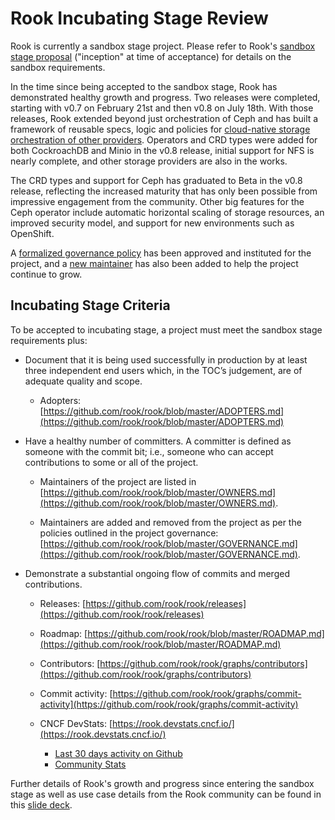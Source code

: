 # Rook Incubating Stage Review

Rook is currently a sandbox stage project.  Please refer to Rook's [sandbox stage proposal](../proposals/rook.adoc) ("inception" at time of acceptance) for details on the sandbox requirements.

In the time since being accepted to the sandbox stage, Rook has demonstrated healthy growth and progress.
Two releases were completed, starting with v0.7 on February 21st and then v0.8 on July 18th.
With those releases, Rook extended beyond just orchestration of Ceph and has built a framework of reusable specs, logic and policies for [cloud-native storage orchestration of other providers](https://blog.rook.io/rooks-framework-for-cloud-native-storage-orchestration-c66278014df7).
Operators and CRD types were added for both CockroachDB and Minio in the v0.8 release, initial support for NFS is nearly complete, and other storage providers are also in the works.

The CRD types and support for Ceph has graduated to Beta in the v0.8 release, reflecting the increased maturity that has only been possible from impressive engagement from the community.
Other big features for the Ceph operator include automatic horizontal scaling of storage resources, an improved security model, and support for new environments such as OpenShift.

A [formalized governance policy](https://github.com/rook/rook/blob/master/GOVERNANCE.md) has been approved and instituted for the project, and a [new maintainer](https://github.com/rook/rook/blob/master/OWNERS.md) has also been added to help the project continue to grow.

## Incubating Stage Criteria

To be accepted to incubating stage, a project must meet the sandbox stage requirements plus:

* Document that it is being used successfully in production by at least three independent end users which, in the TOC’s judgement, are of adequate quality and scope.

  * Adopters: [https://github.com/rook/rook/blob/master/ADOPTERS.md](https://github.com/rook/rook/blob/master/ADOPTERS.md)

* Have a healthy number of committers. A committer is defined as someone with the commit bit; i.e., someone who can accept contributions to some or all of the project.

  * Maintainers of the project are listed in [https://github.com/rook/rook/blob/master/OWNERS.md](https://github.com/rook/rook/blob/master/OWNERS.md).

  * Maintainers are added and removed from the project as per the policies outlined in the project governance: [https://github.com/rook/rook/blob/master/GOVERNANCE.md](https://github.com/rook/rook/blob/master/GOVERNANCE.md).

* Demonstrate a substantial ongoing flow of commits and merged contributions.

  * Releases: [https://github.com/rook/rook/releases](https://github.com/rook/rook/releases)

  * Roadmap: [https://github.com/rook/rook/blob/master/ROADMAP.md](https://github.com/rook/rook/blob/master/ROADMAP.md)

  * Contributors: [https://github.com/rook/rook/graphs/contributors](https://github.com/rook/rook/graphs/contributors)

  * Commit activity: [https://github.com/rook/rook/graphs/commit-activity](https://github.com/rook/rook/graphs/commit-activity)

  * CNCF DevStats: [https://rook.devstats.cncf.io/](https://rook.devstats.cncf.io/)
    * [Last 30 days activity on Github](https://rook.devstats.cncf.io/d/8/dashboards?refresh=15m&orgId=1&from=now-30d&to=now-1h)
    * [Community Stats](https://rook.devstats.cncf.io/d/3/community-stats?orgId=1)

Further details of Rook's growth and progress since entering the sandbox stage as well as use case details from the Rook community can be found in this [slide deck](https://docs.google.com/presentation/d/1DOgAlX0RyB8hzD7KbmXK4pKu9hFFPY9WiLv-LEy38jo/edit?usp=sharing).
